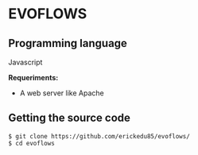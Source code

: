 # EVOFLOWS

## Programming language
Javascript

**Requeriments:**
* A web server like Apache

## Getting the source code
	$ git clone https://github.com/erickedu85/evoflows/
	$ cd evoflows
